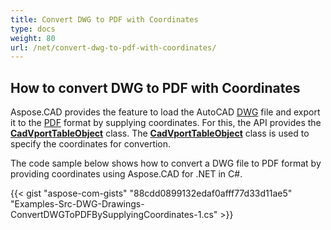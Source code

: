```yaml
---
title: Convert DWG to PDF with Coordinates
type: docs
weight: 80
url: /net/convert-dwg-to-pdf-with-coordinates/
---
```



## **How to convert DWG to PDF with Coordinates**

Aspose.CAD provides the feature to load the AutoCAD [DWG](https://docs.fileformat.com/cad/dwg/) file and export it to the [PDF](https://docs.fileformat.com/pdf/) format by supplying coordinates. For this, the API provides the [**CadVportTableObject**](https://apireference.aspose.com/cad/net/aspose.cad.fileformats.cad.cadtables/cadvporttableobject) class. The [**CadVportTableObject**](https://apireference.aspose.com/cad/net/aspose.cad.fileformats.cad.cadtables/cadvporttableobject) class is used to specify the coordinates for convertion.

The code sample below shows how to convert a DWG file to PDF format by providing coordinates using Aspose.CAD for .NET in C#.

{{< gist "aspose-com-gists" "88cdd0899132edaf0afff77d33d11ae5" "Examples-Src-DWG-Drawings-ConvertDWGToPDFBySupplyingCoordinates-1.cs" >}}

